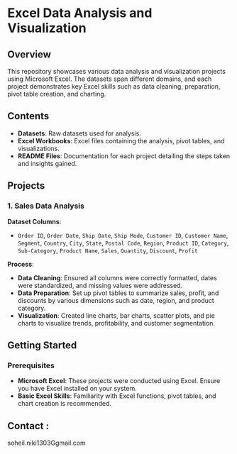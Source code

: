 # Excel Data Analysis and Visualization

## Overview
This repository showcases various data analysis and visualization projects using Microsoft Excel. The datasets span different domains, and each project demonstrates key Excel skills such as data cleaning, preparation, pivot table creation, and charting.

## Contents
- **Datasets**: Raw datasets used for analysis.
- **Excel Workbooks**: Excel files containing the analysis, pivot tables, and visualizations.
- **README Files**: Documentation for each project detailing the steps taken and insights gained.

## Projects

### 1. Sales Data Analysis
**Dataset Columns**:
- `Order ID`, `Order Date`, `Ship Date`, `Ship Mode`, `Customer ID`, `Customer Name`, `Segment`, `Country`, `City`, `State`, `Postal Code`, `Region`, `Product ID`, `Category`, `Sub-Category`, `Product Name`, `Sales`, `Quantity`, `Discount`, `Profit`

**Process**:
- **Data Cleaning**: Ensured all columns were correctly formatted, dates were standardized, and missing values were addressed.
- **Data Preparation**: Set up pivot tables to summarize sales, profit, and discounts by various dimensions such as date, region, and product category.
- **Visualization**: Created line charts, bar charts, scatter plots, and pie charts to visualize trends, profitability, and customer segmentation.

## Getting Started

### Prerequisites
- **Microsoft Excel**: These projects were conducted using Excel. Ensure you have Excel installed on your system.
- **Basic Excel Skills**: Familiarity with Excel functions, pivot tables, and chart creation is recommended.

## Contact :
soheil.niki1303Ggmail.com
